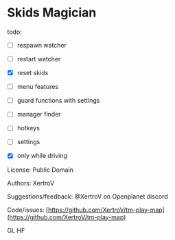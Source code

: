 # Skids Magician

todo:
- [ ] respawn watcher
- [ ] restart watcher
- [x] reset skids
- [ ] menu features
- [ ] guard functions with settings
- [ ] manager finder
- [ ] hotkeys
- [ ] settings
- [x] only while driving


License: Public Domain

Authors: XertroV

Suggestions/feedback: @XertroV on Openplanet discord

Code/issues: [https://github.com/XertroV/tm-play-map](https://github.com/XertroV/tm-play-map)

GL HF
